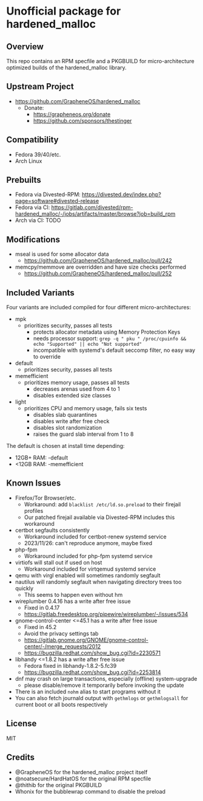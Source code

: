 Unofficial package for hardened_malloc
======================================

Overview
--------
This repo contains an RPM specfile and a PKGBUILD for micro-architecture optimized builds of the hardened_malloc library.

Upstream Project
----------------
- https://github.com/GrapheneOS/hardened_malloc
	- Donate:
		- https://grapheneos.org/donate
		- https://github.com/sponsors/thestinger

Compatibility
-------------
- Fedora 39/40/etc.
- Arch Linux

Prebuilts
---------
- Fedora via Divested-RPM: https://divested.dev/index.php?page=software#divested-release
- Fedora via CI: https://gitlab.com/divested/rpm-hardened_malloc/-/jobs/artifacts/master/browse?job=build_rpm
- Arch via CI: TODO

Modifications
-------------
- mseal is used for some allocator data
	- https://github.com/GrapheneOS/hardened_malloc/pull/242
- memcpy/memmove are overridden and have size checks performed
	- https://github.com/GrapheneOS/hardened_malloc/pull/252

Included Variants
-----------------
Four variants are included compiled for four different micro-architectures:

- mpk
	- prioritizes security, passes all tests
		- protects allocator metadata using Memory Protection Keys
		- needs processor support: `grep -q " pku " /proc/cpuinfo && echo "Supported" || echo "Not supported"`
		- incompatible with systemd's default seccomp filter, no easy way to override
- default
	- prioritizes security, passes all tests
- memefficient
	- prioritizes memory usage, passes all tests
		- decreases arenas used from 4 to 1
		- disables extended size classes
- light
	- prioritizes CPU and memory usage, fails six tests
		- disables slab quarantines
		- disables write after free check
		- disables slot randomization
		- raises the guard slab interval from 1 to 8

The default is chosen at install time depending:
- 12GB+ RAM: -default
- <12GB RAM: -memefficient

Known Issues
------------
- Firefox/Tor Browser/etc.
	- Workaround: add `blacklist /etc/ld.so.preload` to their firejail profiles
	- Our patched firejail available via Divested-RPM includes this workaround
- certbot segfaults consistently
	- Workaround included for certbot-renew systemd service
	- 2023/11/26: can't reproduce anymore, maybe fixed
- php-fpm
	- Workaround included for php-fpm systemd service
- virtiofs will stall out if used on host
	- Workaround included for virtqemud systemd service
- qemu with virgl enabled will sometimes randomly segfault
- nautilus will randomly segfault when navigating directory trees too quickly
	- This seems to happen even without hm
- wireplumber 0.4.16 has a write after free issue
	- Fixed in 0.4.17
	- https://gitlab.freedesktop.org/pipewire/wireplumber/-/issues/534
- gnome-control-center <=45.1 has a write after free issue
	- Fixed in 45.2
	- Avoid the privacy settings tab
	- https://gitlab.gnome.org/GNOME/gnome-control-center/-/merge_requests/2012
	- https://bugzilla.redhat.com/show_bug.cgi?id=2230571
- libhandy <=1.8.2 has a write after free issue
	- Fedora fixed in libhandy-1.8.2-5.fc39
	- https://bugzilla.redhat.com/show_bug.cgi?id=2253814
- dnf may crash on large transactions, especially (offline) system-upgrade
	- please disable/remove it temporarily before invoking the update
- There is an included `nohm` alias to start programs without it
- You can also fetch journald output with `gethmlogs` or `gethmlogsall` for current boot or all boots respectively

License
-------
MIT

Credits
-------
- @GrapheneOS for the hardened_malloc project itself
- @noatsecure/HardHatOS for the original RPM specfile
- @thithib for the original PKGBUILD
- Whonix for the bubblewrap command to disable the preload
